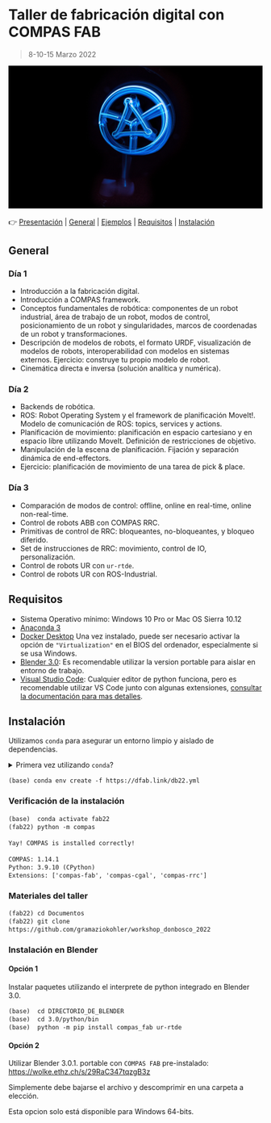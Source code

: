 # Taller de fabricación digital con COMPAS FAB

> 8-10-15 Marzo 2022

![Flyer](images/compas-lightpainting-bg.jpg)

👉 [Presentación](https://docs.google.com/presentation/d/15yLLKv6W3ld0PMNl8Bb22njB9GQ33CGZL1jOqBRUKS8) | [General](#general) | [Ejemplos](examples/) | [Requisitos](#requisitos) | [Instalación](#instalación)

## General

### Día 1

* Introducción a la fabricación digital.
* Introducción a COMPAS framework.
* Conceptos fundamentales de robótica: componentes de un robot industrial, área de trabajo de un robot, modos de control, posicionamiento de un robot y singularidades, marcos de coordenadas de un robot y transformaciones.
* Descripción de modelos de robots, el formato URDF, visualización de modelos de robots, interoperabilidad con modelos en sistemas externos. Ejercicio: construye tu propio modelo de robot.
* Cinemática directa e inversa (solución analítica y numérica).

### Día 2

* Backends de robótica.
* ROS: Robot Operating System y el framework de planificación MoveIt!. Modelo de comunicación de ROS: topics, services y actions.
* Planificación de movimiento: planificación en espacio cartesiano y en espacio libre utilizando MoveIt. Definición de restricciones de objetivo.
* Manipulación de la escena de planificación. Fijación y separación dinámica de end-effectors.
* Ejercicio: planificación de movimiento de una tarea de pick & place.

### Día 3

* Comparación de modos de control: offline, online en real-time, online non-real-time.
* Control de robots ABB con COMPAS RRC.
* Primitivas de control de RRC: bloqueantes, no-bloqueantes, y bloqueo diferido.
* Set de instrucciones de RRC: movimiento, control de IO, personalización.
* Control de robots UR con `ur-rtde`.
* Control de robots UR con ROS-Industrial.

## Requisitos

* Sistema Operativo mínimo: Windows 10 Pro or Mac OS Sierra 10.12
* [Anaconda 3](https://www.anaconda.com/distribution/)
* [Docker Desktop](https://www.docker.com/products/docker-desktop) Una vez instalado, puede ser necesario activar la opción de `"Virtualization"` en el BIOS del ordenador, especialmente si se usa Windows.
* [Blender 3.0](https://www.blender.org/download): Es recomendable utilizar la version portable para aislar en entorno de trabajo.
* [Visual Studio Code](https://code.visualstudio.com/): Cualquier editor de python funciona, pero es recomendable utilizar VS Code junto con algunas extensiones, [consultar la documentación para mas detalles](https://gramaziokohler.github.io/compas_fab/latest/getting_started.html#working-in-visual-studio-code).

## Instalación

Utilizamos `conda` para asegurar un entorno limpio y aislado de dependencias.

<details><summary>Primera vez utilizando  <code>conda</code>?</summary>
<p>

Ejecutar primero el siguiente comando al menos una vez:

    (base) conda config --add channels conda-forge

</p>
</details>

    (base) conda env create -f https://dfab.link/db22.yml

### Verificación de la instalación

    (base)  conda activate fab22
    (fab22) python -m compas

    Yay! COMPAS is installed correctly!

    COMPAS: 1.14.1
    Python: 3.9.10 (CPython)
    Extensions: ['compas-fab', 'compas-cgal', 'compas-rrc']

### Materiales del taller

    (fab22) cd Documentos
    (fab22) git clone https://github.com/gramaziokohler/workshop_donbosco_2022

### Instalación en Blender

#### Opción 1

Instalar paquetes utilizando el interprete de python integrado en Blender 3.0.

    (base)  cd DIRECTORIO_DE_BLENDER
    (base)  cd 3.0/python/bin
    (base)  python -m pip install compas_fab ur-rtde

#### Opción 2

Utilizar Blender 3.0.1. portable con `COMPAS FAB` pre-instalado: https://wolke.ethz.ch/s/29RaC347tqzgB3z

Simplemente debe bajarse el archivo y descomprimir en una carpeta a elección.

Esta opcion solo está disponible para Windows 64-bits.
